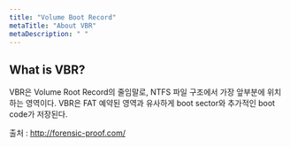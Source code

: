 ```yaml
---
title: "Volume Boot Record"
metaTitle: "About VBR"
metaDescription: " "
---
```


## What is VBR?

VBR은 Volume Root Record의 줄임말로, NTFS 파일 구조에서 가장 앞부분에 위치하는 영역이다. VBR은 FAT 예약된 영역과 유사하게 boot sector와 추가적인 boot code가 저장된다.



 출처 : http://forensic-proof.com/

 
